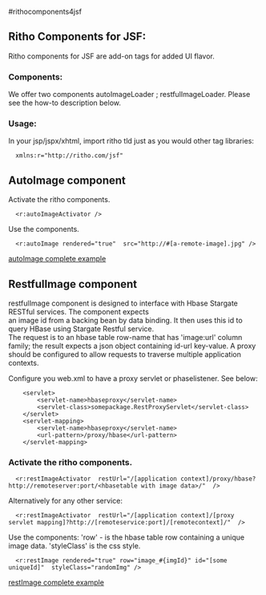 #rithocomponents4jsf

 
## Ritho Components for JSF:


  Ritho components for JSF are add-on tags for added UI flavor.

### Components:
 
  We offer two components autoImageLoader ; restfulImageLoader. Please see the how-to description below.
  
### Usage:

  In your jsp/jspx/xhtml, import ritho tld just as you would other tag libraries:
  
````
  xmlns:r="http://ritho.com/jsf"
````

## AutoImage component
 
  Activate the ritho components.

````
  <r:autoImageActivator />
````

  Use the components.

````
  <r:autoImage rendered="true"  src="http://#[a-remote-image].jpg" />
````

[ autoImage complete example](autoImage.md)

## RestfulImage component 
 
  restfulImage component is designed to interface with Hbase Stargate RESTful services. The component expects \
  an image id from a backing bean by data binding. It then uses this id to query HBase using Stargate Restful service.\
  The request is to an hbase table row-name that has 'image:url' column family; the result expects a json object containing  id-url key-value.
  A proxy should be configured to allow requests to traverse multiple application contexts.  
 
  Configure you web.xml to have a proxy servlet or phaselistener. See below:
  
````
	<servlet>
		<servlet-name>hbaseproxy</servlet-name>
		<servlet-class>somepackage.RestProxyServlet</servlet-class>
	</servlet>
	<servlet-mapping>
		<servlet-name>hbaseproxy</servlet-name>
		<url-pattern>/proxy/hbase</url-pattern>
	</servlet-mapping>
````
  
### Activate the ritho components.

````
  <r:restImageActivator  restUrl="/[application context]/proxy/hbase?http://remoteserver:port/<hbasetable with image data>/"  />
````

  Alternatively for any other service:
  
````
  <r:restImageActivator  restUrl="/[application context]/[proxy servlet mapping]?http://[remoteservice:port]/[remotecontext]/"  />
````

  Use the components: 'row' - is the hbase table row containing a unique image data. 'styleClass' is the css style.

````
  <r:restImage rendered="true" row="image_#{imgId}" id="[some uniqueId]"  styleClass="randomImg" />
````



  [ restImage complete example](restImage.md)
